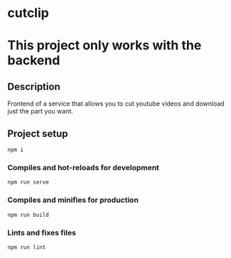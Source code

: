 # cutclip

# This project only works with the backend

## Description
Frontend of a service that allows you to cut youtube videos and download just the part you want.

## Project setup
```
npm i
```

### Compiles and hot-reloads for development
```
npm run serve
```

### Compiles and minifies for production
```
npm run build
```

### Lints and fixes files
```
npm run lint
```
